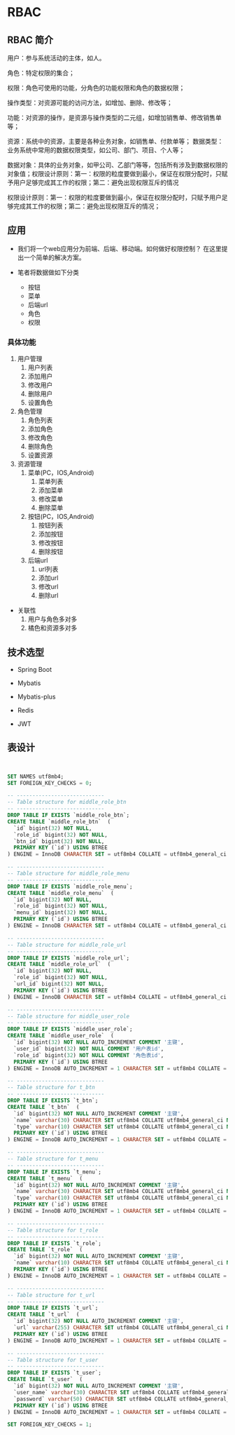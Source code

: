 # RBAC

## RBAC 简介

用户：参与系统活动的主体，如人。 

角色：特定权限的集合； 

权限：角色可使用的功能，分角色的功能权限和角色的数据权限；

操作类型：对资源可能的访问方法，如增加、删除、修改等； 

功能：对资源的操作，是资源与操作类型的二元组，如增加销售单、修改销售单等；

 资源：系统中的资源，主要是各种业务对象，如销售单、付款单等； 数据类型：业务系统中常用的数据权限类型，如公司、部门、项目、个人等；

 数据对象：具体的业务对象，如甲公司、乙部门等等，包括所有涉及到数据权限的对象值；权限设计原则：第一：权限的粒度要做到最小，保证在权限分配时，只赋予用户足够完成其工作的权限；第二：避免出现权限互斥的情况

权限设计原则：第一：权限的粒度要做到最小，保证在权限分配时，只赋予用户足够完成其工作的权限；第二：避免出现权限互斥的情况；







## 应用

- 我们将一个web应用分为前端、后端、移动端。如何做好权限控制？ 在这里提出一个简单的解决方案。



- 笔者将数据做如下分类
  - 按钮
  - 菜单
  - 后端url
  - 角色
  - 权限





### 具体功能

1. 用户管理
   1. 用户列表
   2. 添加用户
   3. 修改用户
   4. 删除用户
   5. 设置角色
2. 角色管理
   1. 角色列表
   2. 添加角色
   3. 修改角色
   4. 删除角色
   5. 设置资源
3. 资源管理
   1. 菜单(PC，IOS,Android)
      1. 菜单列表
      2. 添加菜单
      3. 修改菜单
      4. 删除菜单
   2. 按钮(PC，IOS,Android)
      1. 按钮列表
      2. 添加按钮
      3. 修改按钮
      4. 删除按钮
   3. 后端url
      1. url列表
      2. 添加url
      3. 修改url
      4. 删除url



- 关联性
  1. 用户与角色多对多
  3. 橘色和资源多对多



## 技术选型

- Spring Boot
- Mybatis
- Mybatis-plus

- Redis

- JWT

## 表设计
```sql


SET NAMES utf8mb4;
SET FOREIGN_KEY_CHECKS = 0;

-- ----------------------------
-- Table structure for middle_role_btn
-- ----------------------------
DROP TABLE IF EXISTS `middle_role_btn`;
CREATE TABLE `middle_role_btn`  (
  `id` bigint(32) NOT NULL,
  `role_id` bigint(32) NOT NULL,
  `btn_id` bigint(32) NOT NULL,
  PRIMARY KEY (`id`) USING BTREE
) ENGINE = InnoDB CHARACTER SET = utf8mb4 COLLATE = utf8mb4_general_ci COMMENT = '角色和按钮的关系表' ROW_FORMAT = Dynamic;

-- ----------------------------
-- Table structure for middle_role_menu
-- ----------------------------
DROP TABLE IF EXISTS `middle_role_menu`;
CREATE TABLE `middle_role_menu`  (
  `id` bigint(32) NOT NULL,
  `role_id` bigint(32) NOT NULL,
  `menu_id` bigint(32) NOT NULL,
  PRIMARY KEY (`id`) USING BTREE
) ENGINE = InnoDB CHARACTER SET = utf8mb4 COLLATE = utf8mb4_general_ci COMMENT = '角色和菜单的关系表' ROW_FORMAT = Dynamic;

-- ----------------------------
-- Table structure for middle_role_url
-- ----------------------------
DROP TABLE IF EXISTS `middle_role_url`;
CREATE TABLE `middle_role_url`  (
  `id` bigint(32) NOT NULL,
  `role_id` bigint(32) NOT NULL,
  `url_id` bigint(32) NOT NULL,
  PRIMARY KEY (`id`) USING BTREE
) ENGINE = InnoDB CHARACTER SET = utf8mb4 COLLATE = utf8mb4_general_ci COMMENT = '角色和后端url的关系表' ROW_FORMAT = Dynamic;

-- ----------------------------
-- Table structure for middle_user_role
-- ----------------------------
DROP TABLE IF EXISTS `middle_user_role`;
CREATE TABLE `middle_user_role`  (
  `id` bigint(32) NOT NULL AUTO_INCREMENT COMMENT '主键',
  `user_id` bigint(32) NOT NULL COMMENT '用户表id',
  `role_id` bigint(32) NOT NULL COMMENT '角色表id',
  PRIMARY KEY (`id`) USING BTREE
) ENGINE = InnoDB AUTO_INCREMENT = 1 CHARACTER SET = utf8mb4 COLLATE = utf8mb4_general_ci COMMENT = '用户和角色的关联表' ROW_FORMAT = Dynamic;

-- ----------------------------
-- Table structure for t_btn
-- ----------------------------
DROP TABLE IF EXISTS `t_btn`;
CREATE TABLE `t_btn`  (
  `id` bigint(32) NOT NULL AUTO_INCREMENT COMMENT '主键',
  `name` varchar(30) CHARACTER SET utf8mb4 COLLATE utf8mb4_general_ci NOT NULL COMMENT '名称',
  `type` varchar(10) CHARACTER SET utf8mb4 COLLATE utf8mb4_general_ci NOT NULL COMMENT '终端类型 PC , IOS , ANDROID',
  PRIMARY KEY (`id`) USING BTREE
) ENGINE = InnoDB AUTO_INCREMENT = 1 CHARACTER SET = utf8mb4 COLLATE = utf8mb4_general_ci COMMENT = '按钮表' ROW_FORMAT = Dynamic;

-- ----------------------------
-- Table structure for t_menu
-- ----------------------------
DROP TABLE IF EXISTS `t_menu`;
CREATE TABLE `t_menu`  (
  `id` bigint(32) NOT NULL AUTO_INCREMENT COMMENT '主键',
  `name` varchar(30) CHARACTER SET utf8mb4 COLLATE utf8mb4_general_ci NOT NULL,
  `type` varchar(10) CHARACTER SET utf8mb4 COLLATE utf8mb4_general_ci NOT NULL COMMENT '终端类型 PC , IOS , ANDROID',
  PRIMARY KEY (`id`) USING BTREE
) ENGINE = InnoDB AUTO_INCREMENT = 1 CHARACTER SET = utf8mb4 COLLATE = utf8mb4_general_ci COMMENT = '菜单表' ROW_FORMAT = Dynamic;

-- ----------------------------
-- Table structure for t_role
-- ----------------------------
DROP TABLE IF EXISTS `t_role`;
CREATE TABLE `t_role`  (
  `id` bigint(32) NOT NULL AUTO_INCREMENT COMMENT '主键',
  `name` varchar(10) CHARACTER SET utf8mb4 COLLATE utf8mb4_general_ci NULL DEFAULT NULL COMMENT '角色名称',
  PRIMARY KEY (`id`) USING BTREE
) ENGINE = InnoDB AUTO_INCREMENT = 1 CHARACTER SET = utf8mb4 COLLATE = utf8mb4_general_ci COMMENT = '角色表' ROW_FORMAT = Dynamic;

-- ----------------------------
-- Table structure for t_url
-- ----------------------------
DROP TABLE IF EXISTS `t_url`;
CREATE TABLE `t_url`  (
  `id` bigint(32) NOT NULL AUTO_INCREMENT COMMENT '主键',
  `url` varchar(255) CHARACTER SET utf8mb4 COLLATE utf8mb4_general_ci NOT NULL COMMENT '后端接口地址',
  PRIMARY KEY (`id`) USING BTREE
) ENGINE = InnoDB AUTO_INCREMENT = 1 CHARACTER SET = utf8mb4 COLLATE = utf8mb4_general_ci COMMENT = '后端url' ROW_FORMAT = Dynamic;

-- ----------------------------
-- Table structure for t_user
-- ----------------------------
DROP TABLE IF EXISTS `t_user`;
CREATE TABLE `t_user`  (
  `id` bigint(32) NOT NULL AUTO_INCREMENT COMMENT '主键',
  `user_name` varchar(30) CHARACTER SET utf8mb4 COLLATE utf8mb4_general_ci NOT NULL COMMENT '账号',
  `password` varchar(50) CHARACTER SET utf8mb4 COLLATE utf8mb4_general_ci NOT NULL COMMENT '密码',
  PRIMARY KEY (`id`) USING BTREE
) ENGINE = InnoDB AUTO_INCREMENT = 1 CHARACTER SET = utf8mb4 COLLATE = utf8mb4_general_ci COMMENT = '用户表' ROW_FORMAT = Dynamic;

SET FOREIGN_KEY_CHECKS = 1;

```
